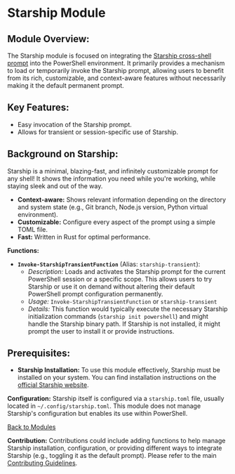 <!-- filepath: c:\Users\MKAbuMattar\Work\powershell-profile\Module\Starship\README.md -->

# Starship Module

## **Module Overview:**

The Starship module is focused on integrating the [Starship cross-shell prompt](https://starship.rs/) into the PowerShell environment. It primarily provides a mechanism to load or temporarily invoke the Starship prompt, allowing users to benefit from its rich, customizable, and context-aware features without necessarily making it the default permanent prompt.

## **Key Features:**

- Easy invocation of the Starship prompt.
- Allows for transient or session-specific use of Starship.

## **Background on Starship:**

Starship is a minimal, blazing-fast, and infinitely customizable prompt for any shell! It shows the information you need while you're working, while staying sleek and out of the way.

- **Context-aware:** Shows relevant information depending on the directory and system state (e.g., Git branch, Node.js version, Python virtual environment).
- **Customizable:** Configure every aspect of the prompt using a simple TOML file.
- **Fast:** Written in Rust for optimal performance.

**Functions:**

- **`Invoke-StarshipTransientFunction`** (Alias: `starship-transient`):
  - _Description:_ Loads and activates the Starship prompt for the current PowerShell session or a specific scope. This allows users to try Starship or use it on demand without altering their default PowerShell prompt configuration permanently.
  - _Usage:_ `Invoke-StarshipTransientFunction` or `starship-transient`
  - _Details:_ This function would typically execute the necessary Starship initialization commands (`starship init powershell`) and might handle the Starship binary path. If Starship is not installed, it might prompt the user to install it or provide instructions.

## **Prerequisites:**

- **Starship Installation:** To use this module effectively, Starship must be installed on your system. You can find installation instructions on the [official Starship website](https://starship.rs/guide/#installation).

**Configuration:**
Starship itself is configured via a `starship.toml` file, usually located in `~/.config/starship.toml`. This module does not manage Starship's configuration but enables its use within PowerShell.

[Back to Modules](../../README.md#modules)

**Contribution:**
Contributions could include adding functions to help manage Starship installation, configuration, or providing different ways to integrate Starship (e.g., toggling it as the default prompt). Please refer to the main [Contributing Guidelines](../../README.md#contributing).
